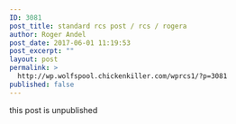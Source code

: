 ```yaml
---
ID: 3081
post_title: standard rcs post / rcs / rogera
author: Roger Andel
post_date: 2017-06-01 11:19:53
post_excerpt: ""
layout: post
permalink: >
  http://wp.wolfspool.chickenkiller.com/wprcs1/?p=3081
published: false
---
```

this post is unpublished